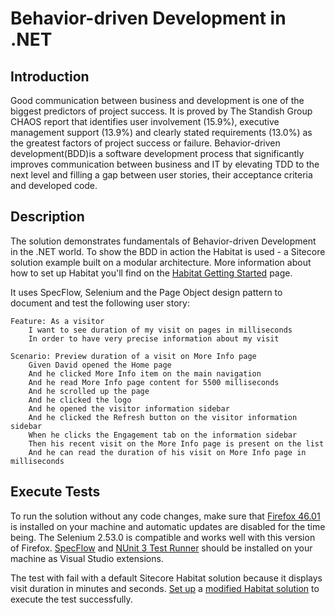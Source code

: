 # Behavior-driven Development in .NET

## Introduction

Good communication between business and development is one of the biggest predictors of project success. It is proved by The Standish Group CHAOS report that identifies user involvement (15.9%), executive management support (13.9%) and clearly stated requirements (13.0%) as the greatest factors of project success or failure. Behavior-driven development(BDD)is a software development process that significantly improves communication between business and IT by elevating TDD to the next level and filling a gap between user stories, their acceptance criteria and developed code.

## Description

The solution demonstrates fundamentals of Behavior-driven Development in the .NET world. To show the BDD in action the Habitat is used - a Sitecore solution example built on a modular architecture. More information about how to set up Habitat you'll find on the [Habitat Getting Started](https://github.com/Sitecore/Habitat/wiki/01-Getting-Started) page.

It uses SpecFlow, Selenium and the Page Object design pattern to document and test the following user story:

	Feature: As a visitor
		I want to see duration of my visit on pages in milliseconds
		In order to have very precise information about my visit

	Scenario: Preview duration of a visit on More Info page
		Given David opened the Home page
		And he clicked More Info item on the main navigation
		And he read More Info page content for 5500 milliseconds
		And he scrolled up the page
		And he clicked the logo
		And he opened the visitor information sidebar
		And he clicked the Refresh button on the visitor information sidebar
		When he clicks the Engagement tab on the information sidebar
		Then his recent visit on the More Info page is present on the list
		And he can read the duration of his visit on More Info page in milliseconds

## Execute Tests

To run the solution without any code changes, make sure that [Firefox 46.01](https://ftp.mozilla.org/pub/firefox/releases/46.0.1/win64/en-GB/) is installed on your machine and automatic updates are disabled for the time being. The Selenium 2.53.0 is compatible and works well with this version of Firefox. [SpecFlow](https://visualstudiogallery.msdn.microsoft.com/c74211e7-cb6e-4dfa-855d-df0ad4a37dd6) and [NUnit 3 Test Runner](https://visualstudiogallery.msdn.microsoft.com/0da0f6bd-9bb6-4ae3-87a8-537788622f2d) should be installed on your machine as Visual Studio extensions.

The test with fail with a default Sitecore Habitat solution because it displays visit duration in minutes and seconds. [Set up](https://github.com/Sitecore/Habitat/wiki/01-Getting-Started) a [modified Habitat solution](https://github.com/dawiddworak88/Habitat) to execute the test successfully.